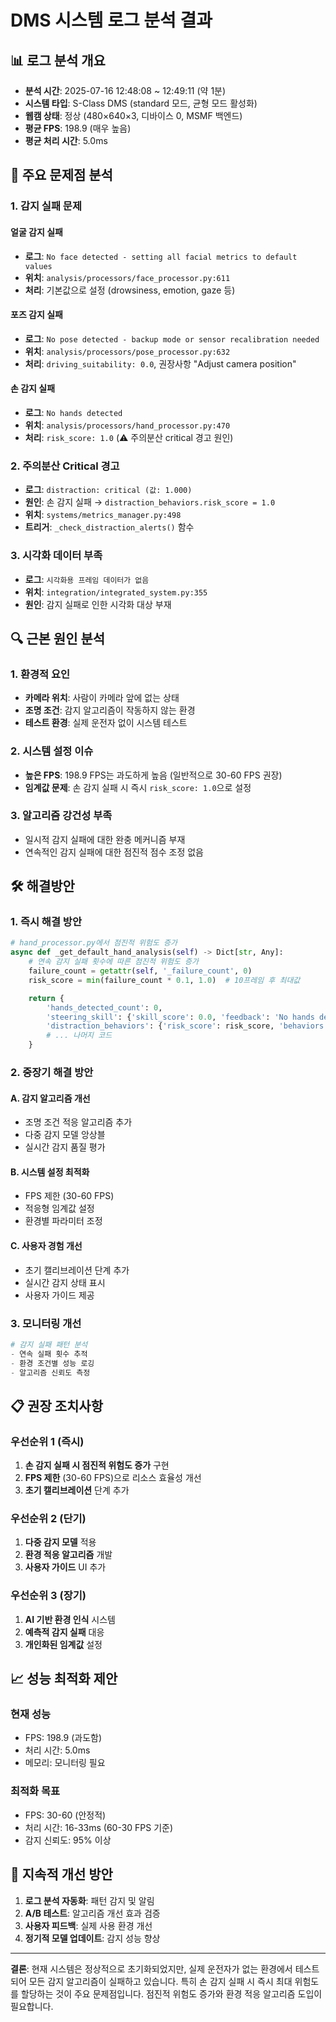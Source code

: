 # DMS 시스템 로그 분석 결과

## 📊 로그 분석 개요
- **분석 시간**: 2025-07-16 12:48:08 ~ 12:49:11 (약 1분)
- **시스템 타입**: S-Class DMS (standard 모드, 균형 모드 활성화)
- **웹캠 상태**: 정상 (480×640×3, 디바이스 0, MSMF 백엔드)
- **평균 FPS**: 198.9 (매우 높음)
- **평균 처리 시간**: 5.0ms

## 🚨 주요 문제점 분석

### 1. 감지 실패 문제
#### **얼굴 감지 실패**
- **로그**: `No face detected - setting all facial metrics to default values`
- **위치**: `analysis/processors/face_processor.py:611`
- **처리**: 기본값으로 설정 (drowsiness, emotion, gaze 등)

#### **포즈 감지 실패**
- **로그**: `No pose detected - backup mode or sensor recalibration needed`
- **위치**: `analysis/processors/pose_processor.py:632`
- **처리**: `driving_suitability: 0.0`, 권장사항 "Adjust camera position"

#### **손 감지 실패**
- **로그**: `No hands detected`
- **위치**: `analysis/processors/hand_processor.py:470`
- **처리**: `risk_score: 1.0` (⚠️ 주의분산 critical 경고 원인)

### 2. 주의분산 Critical 경고
- **로그**: `distraction: critical (값: 1.000)`
- **원인**: 손 감지 실패 → `distraction_behaviors.risk_score = 1.0`
- **위치**: `systems/metrics_manager.py:498`
- **트리거**: `_check_distraction_alerts()` 함수

### 3. 시각화 데이터 부족
- **로그**: `시각화용 프레임 데이터가 없음`
- **위치**: `integration/integrated_system.py:355`
- **원인**: 감지 실패로 인한 시각화 대상 부재

## 🔍 근본 원인 분석

### 1. 환경적 요인
- **카메라 위치**: 사람이 카메라 앞에 없는 상태
- **조명 조건**: 감지 알고리즘이 작동하지 않는 환경
- **테스트 환경**: 실제 운전자 없이 시스템 테스트

### 2. 시스템 설정 이슈
- **높은 FPS**: 198.9 FPS는 과도하게 높음 (일반적으로 30-60 FPS 권장)
- **임계값 문제**: 손 감지 실패 시 즉시 `risk_score: 1.0`으로 설정

### 3. 알고리즘 강건성 부족
- 일시적 감지 실패에 대한 완충 메커니즘 부재
- 연속적인 감지 실패에 대한 점진적 점수 조정 없음

## 🛠️ 해결방안

### 1. 즉시 해결 방안
```python
# hand_processor.py에서 점진적 위험도 증가
async def _get_default_hand_analysis(self) -> Dict[str, Any]:
    # 연속 감지 실패 횟수에 따른 점진적 위험도 증가
    failure_count = getattr(self, '_failure_count', 0)
    risk_score = min(failure_count * 0.1, 1.0)  # 10프레임 후 최대값

    return {
        'hands_detected_count': 0,
        'steering_skill': {'skill_score': 0.0, 'feedback': 'No hands detected', 'components': {}},
        'distraction_behaviors': {'risk_score': risk_score, 'behaviors': ['No hands detected'], 'phone_detected': False},
        # ... 나머지 코드
    }
```

### 2. 중장기 해결 방안

#### **A. 감지 알고리즘 개선**
- 조명 조건 적응 알고리즘 추가
- 다중 감지 모델 앙상블
- 실시간 감지 품질 평가

#### **B. 시스템 설정 최적화**
- FPS 제한 (30-60 FPS)
- 적응형 임계값 설정
- 환경별 파라미터 조정

#### **C. 사용자 경험 개선**
- 초기 캘리브레이션 단계 추가
- 실시간 감지 상태 표시
- 사용자 가이드 제공

### 3. 모니터링 개선
```python
# 감지 실패 패턴 분석
- 연속 실패 횟수 추적
- 환경 조건별 성능 로깅
- 알고리즘 신뢰도 측정
```

## 📋 권장 조치사항

### 우선순위 1 (즉시)
1. **손 감지 실패 시 점진적 위험도 증가** 구현
2. **FPS 제한** (30-60 FPS)으로 리소스 효율성 개선
3. **초기 캘리브레이션** 단계 추가

### 우선순위 2 (단기)
1. **다중 감지 모델** 적용
2. **환경 적응 알고리즘** 개발
3. **사용자 가이드** UI 추가

### 우선순위 3 (장기)
1. **AI 기반 환경 인식** 시스템
2. **예측적 감지 실패** 대응
3. **개인화된 임계값** 설정

## 📈 성능 최적화 제안

### 현재 성능
- FPS: 198.9 (과도함)
- 처리 시간: 5.0ms
- 메모리: 모니터링 필요

### 최적화 목표
- FPS: 30-60 (안정적)
- 처리 시간: 16-33ms (60-30 FPS 기준)
- 감지 신뢰도: 95% 이상

## 🔄 지속적 개선 방안

1. **로그 분석 자동화**: 패턴 감지 및 알림
2. **A/B 테스트**: 알고리즘 개선 효과 검증
3. **사용자 피드백**: 실제 사용 환경 개선
4. **정기적 모델 업데이트**: 감지 성능 향상

---

**결론**: 현재 시스템은 정상적으로 초기화되었지만, 실제 운전자가 없는 환경에서 테스트되어 모든 감지 알고리즘이 실패하고 있습니다. 특히 손 감지 실패 시 즉시 최대 위험도를 할당하는 것이 주요 문제점입니다. 점진적 위험도 증가와 환경 적응 알고리즘 도입이 필요합니다.
